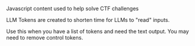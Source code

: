 Javascript content used to help solve CTF challenges

LLM Tokens are created to shorten time for LLMs to "read" inputs.

Use this when you have a list of tokens and need the text output. You may need to remove control tokens.
